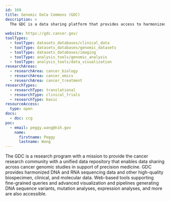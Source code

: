 ```yaml
---
id: 168
title: Genomic Data Commons (GDC)
description: >
  The GDC is a data sharing platform that provides access to harmonized genomic and de-identified clinical data from various large-scale cancer studies, along with web-based tools for data analysis and visualization.
  
website: https://gdc.cancer.gov/
toolTypes:
  - toolType: datasets_databases/clinical_data
  - toolType: datasets_databases/genomic_datasets
  - toolType: datasets_databases/imaging
  - toolType: analysis_tools/genomic_analysis
  - toolType: analysis_tools/data_visualization
researchAreas:
  - researchArea: cancer_biology
  - researchArea: cancer_omics
  - researchArea: cancer_treatment
researchTypes:
  - researchType: translational
  - researchType: clinical_trials
  - researchType: basic
resourceAccess:
  type: open
docs:
  - doc: ccg
poc:
  - email: peggy.wang@nih.gov
    name:
      firstname: Peggy
      lastname: Wang
---
```

The GDC is a research program with a mission to provide the cancer research community with a unified data repository that enables data sharing across cancer genomic studies in support of precision medicine. GDC provides harmonized DNA and RNA sequencing data and other high-quality biospecimen, clinical, and molecular data. Web-based tools supporting fine-grained queries and advanced visualization and pipelines generating DNA sequence variants, mutation analyses, expression analyses, and more are also accessible.
